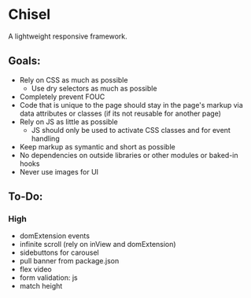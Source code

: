 # Chisel
A lightweight responsive framework.

## Goals:
- Rely on CSS as much as possible
	+ Use dry selectors as much as possible
- Completely prevent FOUC
- Code that is unique to the page should stay in the page's markup via data attributes or classes (if its not reusable for another page)
- Rely on JS as little as possible
	+ JS should only be used to activate CSS classes and for event handling
- Keep markup as symantic and short as possible
- No dependencies on outside libraries or other modules or baked-in hooks
- Never use images for UI

## To-Do:
### High
- domExtension events
- infinite scroll (rely on inView and domExtension)
- sidebuttons for carousel
- pull banner from package.json
- flex video
- form validation: js
- match height
